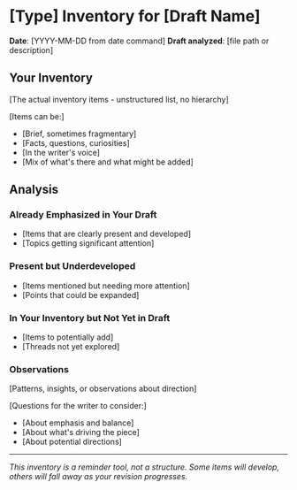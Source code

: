# [Type] Inventory for [Draft Name]

**Date**: [YYYY-MM-DD from date command]
**Draft analyzed**: [file path or description]

## Your Inventory

[The actual inventory items - unstructured list, no hierarchy]

[Items can be:]
- [Brief, sometimes fragmentary]
- [Facts, questions, curiosities]
- [In the writer's voice]
- [Mix of what's there and what might be added]

## Analysis

### Already Emphasized in Your Draft
- [Items that are clearly present and developed]
- [Topics getting significant attention]

### Present but Underdeveloped
- [Items mentioned but needing more attention]
- [Points that could be expanded]

### In Your Inventory but Not Yet in Draft
- [Items to potentially add]
- [Threads not yet explored]

### Observations

[Patterns, insights, or observations about direction]

[Questions for the writer to consider:]
- [About emphasis and balance]
- [About what's driving the piece]
- [About potential directions]

---

*This inventory is a reminder tool, not a structure. Some items will develop, others will fall away as your revision progresses.*
